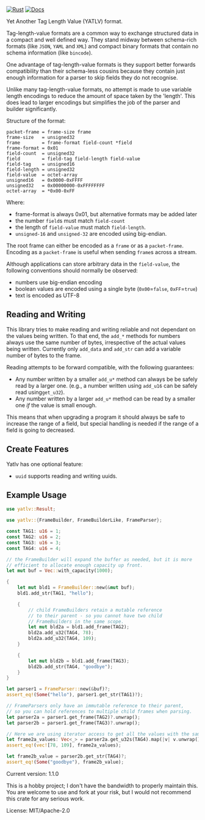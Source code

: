 [![Rust](https://github.com/rimasu/yatlv/actions/workflows/rust.yml/badge.svg)](https://github.com/rimasu/yatlv/actions/workflows/rust.yml)
[![Docs](https://docs.rs/yatlv/badge.svg)](https://docs.rs/yatlv)

Yet Another Tag Length Value (YATLV) format.

Tag-length-value formats are a common way to exchange structured data in a compact and
well defined way.  They stand midway between schema-rich formats (like `JSON`, `YAML` and `XML`)
and compact binary formats that contain no schema information (like `bincode`).

One advantage of tag-length-value formats is they support better forwards compatibility
than their schema-less cousins because they contain just enough information for a parser to
skip fields they do not recognise.

Unlike many tag-length-value formats, no attempt is made to use variable length
encodings to reduce the amount of space taken by the 'length'.  This does lead to larger
encodings but simplifies the job of the parser and builder significantly.

Structure of the format:
```abnf
packet-frame = frame-size frame
frame-size   = unsigned32
frame        = frame-format field-count *field
frame-format = 0x01
field-count  = unsigned32
field        = field-tag field-length field-value
field-tag    = unsigned16
field-length = unsigned32
field-value  = octet-array
unsigned16   = 0x0000-0xFFFF
unsigned32   = 0x00000000-0xFFFFFFFF
octet-array  = *0x00-0xFF
```
Where:

* frame-format is always 0x01, but alternative formats may be added later
* the number `field`s must match `field-count`
* the length of `field-value` must match `field-length`.
* `unsigned-16` and `unsigned-32` are encoded using big-endian.

The root frame can either be encoded as a `frame` or as a `packet-frame`.  Encoding
as a `packet-frame` is useful when sending `frame`s across a stream.

Although applications can store arbitrary data in the `field-value`, the following
conventions should normally be observed:

* numbers use big-endian encoding
* boolean values are encoded using a single byte (`0x00`=`false`, `0xFF`=`true`)
* text is encoded as UTF-8

## Reading and Writing

This library tries to make reading and writing reliable and not dependant on
the values being written.  To that end, the `add_*` methods for numbers always
use the same number of bytes, irrespective of the actual values being written.
Currently only `add_data` and `add_str` can add a variable number of bytes to the frame.

Reading attempts to be forward compatible, with the following guarantees:

* Any number written by a smaller `add_u*` method can always be be safely read by a larger one.
(e.g., a number written using `add_u16` can be safely read using`get_u32`).
* Any number written by a larger `add_u*` method can be read by a smaller one _if_ the value
is small enough.

This means that when upgrading a program it should always be safe to increase the range
of a field, but special handling is needed if the range of a field is going to decreased.

## Create Features

Yatlv has one optional feature:

* `uuid` supports reading and writing uuids.

## Example Usage

```rust
use yatlv::Result;

use yatlv::{FrameBuilder, FrameBuilderLike, FrameParser};

const TAG1: u16 = 1;
const TAG2: u16 = 2;
const TAG3: u16 = 3;
const TAG4: u16 = 4;

// the FrameBuilder will expand the buffer as needed, but it is more
// efficient to allocate enough capacity up front.
let mut buf = Vec::with_capacity(1000);

{
    let mut bld1 = FrameBuilder::new(&mut buf);
    bld1.add_str(TAG1, "hello");

    {
        // child FrameBuilders retain a mutable reference
        // to their parent - so you cannot have two child
        // FrameBuilders in the same scope.
        let mut bld2a = bld1.add_frame(TAG2);
        bld2a.add_u32(TAG4, 78);
        bld2a.add_u32(TAG4, 109);
    }

    {
        let mut bld2b = bld1.add_frame(TAG3);
        bld2b.add_str(TAG4, "goodbye");
    }
}

let parser1 = FrameParser::new(&buf)?;
assert_eq!(Some("hello"), parser1.get_str(TAG1)?);

// FrameParsers only have an immutable reference to their parent,
// so you can hold references to multiple child frames when parsing.
let parser2a = parser1.get_frame(TAG2)?.unwrap();
let parser2b = parser1.get_frame(TAG3)?.unwrap();

// Here we are using iterator access to get all the values with the same tag (TAG4)
let frame2a_values: Vec<_> = parser2a.get_u32s(TAG4).map(|v| v.unwrap()).collect();
assert_eq!(vec![78, 109], frame2a_values);

let frame2b_value = parser2b.get_str(TAG4)?;
assert_eq!(Some("goodbye"), frame2b_value);

```

Current version: 1.1.0

This is a hobby project; I don't have the bandwidth
to properly maintain this.  You are welcome to use
and fork at your risk, but I would not recommend this
crate for any serious work.



License: MIT/Apache-2.0
